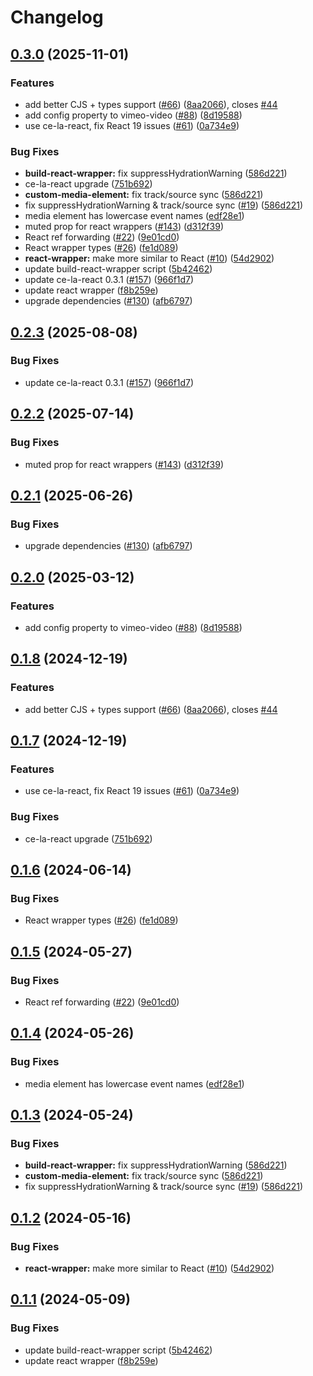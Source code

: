 # Changelog

## [0.3.0](https://github.com/Hawthorne001/media-elements/compare/build-react-wrapper-v0.2.3...build-react-wrapper@0.3.0) (2025-11-01)


### Features

* add better CJS + types support ([#66](https://github.com/Hawthorne001/media-elements/issues/66)) ([8aa2066](https://github.com/Hawthorne001/media-elements/commit/8aa20660faea741a264076a1464182ca283a8682)), closes [#44](https://github.com/Hawthorne001/media-elements/issues/44)
* add config property to vimeo-video ([#88](https://github.com/Hawthorne001/media-elements/issues/88)) ([8d19588](https://github.com/Hawthorne001/media-elements/commit/8d19588702072a710f4c27f5eaf1d8df1e1a22f2))
* use ce-la-react, fix React 19 issues ([#61](https://github.com/Hawthorne001/media-elements/issues/61)) ([0a734e9](https://github.com/Hawthorne001/media-elements/commit/0a734e94149172bfd3019cf03ac3a3e74f395ac1))


### Bug Fixes

* **build-react-wrapper:** fix suppressHydrationWarning ([586d221](https://github.com/Hawthorne001/media-elements/commit/586d22106c3618769c753914f84b933b6b92c70f))
* ce-la-react upgrade ([751b692](https://github.com/Hawthorne001/media-elements/commit/751b692a351027c3849f08feee7a478c3656ec27))
* **custom-media-element:** fix track/source sync ([586d221](https://github.com/Hawthorne001/media-elements/commit/586d22106c3618769c753914f84b933b6b92c70f))
* fix suppressHydrationWarning & track/source sync ([#19](https://github.com/Hawthorne001/media-elements/issues/19)) ([586d221](https://github.com/Hawthorne001/media-elements/commit/586d22106c3618769c753914f84b933b6b92c70f))
* media element has lowercase event names ([edf28e1](https://github.com/Hawthorne001/media-elements/commit/edf28e1a82ca19f961c5138d2302300ae3e0a6dc))
* muted prop for react wrappers ([#143](https://github.com/Hawthorne001/media-elements/issues/143)) ([d312f39](https://github.com/Hawthorne001/media-elements/commit/d312f392a40602312f197fb793a7a8d41b7afa61))
* React ref forwarding ([#22](https://github.com/Hawthorne001/media-elements/issues/22)) ([9e01cd0](https://github.com/Hawthorne001/media-elements/commit/9e01cd04f9e914d6a59c84abbebbac7296418d1e))
* React wrapper types ([#26](https://github.com/Hawthorne001/media-elements/issues/26)) ([fe1d089](https://github.com/Hawthorne001/media-elements/commit/fe1d089816fcc49e9d37f37a2fa030b5fa2e4bef))
* **react-wrapper:** make more similar to React ([#10](https://github.com/Hawthorne001/media-elements/issues/10)) ([54d2902](https://github.com/Hawthorne001/media-elements/commit/54d2902c71b5c5a6530de81be6b65109825c7d1b))
* update build-react-wrapper script ([5b42462](https://github.com/Hawthorne001/media-elements/commit/5b42462794192a19b730e7aaabba5646300f0a05))
* update ce-la-react 0.3.1 ([#157](https://github.com/Hawthorne001/media-elements/issues/157)) ([966f1d7](https://github.com/Hawthorne001/media-elements/commit/966f1d7d689f57b8aeea42d63467d22b390efb4e))
* update react wrapper ([f8b259e](https://github.com/Hawthorne001/media-elements/commit/f8b259e5649ebb7f2be6c2bf739711574a22d9ec))
* upgrade dependencies ([#130](https://github.com/Hawthorne001/media-elements/issues/130)) ([afb6797](https://github.com/Hawthorne001/media-elements/commit/afb6797342db3be3d173957d44df49fd26ffafc5))

## [0.2.3](https://github.com/muxinc/media-elements/compare/build-react-wrapper@0.2.2...build-react-wrapper@0.2.3) (2025-08-08)


### Bug Fixes

* update ce-la-react 0.3.1 ([#157](https://github.com/muxinc/media-elements/issues/157)) ([966f1d7](https://github.com/muxinc/media-elements/commit/966f1d7d689f57b8aeea42d63467d22b390efb4e))

## [0.2.2](https://github.com/muxinc/media-elements/compare/build-react-wrapper@0.2.1...build-react-wrapper@0.2.2) (2025-07-14)


### Bug Fixes

* muted prop for react wrappers ([#143](https://github.com/muxinc/media-elements/issues/143)) ([d312f39](https://github.com/muxinc/media-elements/commit/d312f392a40602312f197fb793a7a8d41b7afa61))

## [0.2.1](https://github.com/muxinc/media-elements/compare/build-react-wrapper@0.2.0...build-react-wrapper@0.2.1) (2025-06-26)


### Bug Fixes

* upgrade dependencies ([#130](https://github.com/muxinc/media-elements/issues/130)) ([afb6797](https://github.com/muxinc/media-elements/commit/afb6797342db3be3d173957d44df49fd26ffafc5))

## [0.2.0](https://github.com/muxinc/media-elements/compare/build-react-wrapper@0.1.8...build-react-wrapper@0.2.0) (2025-03-12)


### Features

* add config property to vimeo-video ([#88](https://github.com/muxinc/media-elements/issues/88)) ([8d19588](https://github.com/muxinc/media-elements/commit/8d19588702072a710f4c27f5eaf1d8df1e1a22f2))

## [0.1.8](https://github.com/muxinc/media-elements/compare/build-react-wrapper@0.1.7...build-react-wrapper@0.1.8) (2024-12-19)


### Features

* add better CJS + types support ([#66](https://github.com/muxinc/media-elements/issues/66)) ([8aa2066](https://github.com/muxinc/media-elements/commit/8aa20660faea741a264076a1464182ca283a8682)), closes [#44](https://github.com/muxinc/media-elements/issues/44)

## [0.1.7](https://github.com/muxinc/media-elements/compare/build-react-wrapper@0.1.6...build-react-wrapper@0.1.7) (2024-12-19)


### Features

* use ce-la-react, fix React 19 issues ([#61](https://github.com/muxinc/media-elements/issues/61)) ([0a734e9](https://github.com/muxinc/media-elements/commit/0a734e94149172bfd3019cf03ac3a3e74f395ac1))


### Bug Fixes

* ce-la-react upgrade ([751b692](https://github.com/muxinc/media-elements/commit/751b692a351027c3849f08feee7a478c3656ec27))

## [0.1.6](https://github.com/muxinc/media-elements/compare/build-react-wrapper@0.1.5...build-react-wrapper@0.1.6) (2024-06-14)


### Bug Fixes

* React wrapper types ([#26](https://github.com/muxinc/media-elements/issues/26)) ([fe1d089](https://github.com/muxinc/media-elements/commit/fe1d089816fcc49e9d37f37a2fa030b5fa2e4bef))

## [0.1.5](https://github.com/muxinc/media-elements/compare/build-react-wrapper@0.1.4...build-react-wrapper@0.1.5) (2024-05-27)


### Bug Fixes

* React ref forwarding ([#22](https://github.com/muxinc/media-elements/issues/22)) ([9e01cd0](https://github.com/muxinc/media-elements/commit/9e01cd04f9e914d6a59c84abbebbac7296418d1e))

## [0.1.4](https://github.com/muxinc/media-elements/compare/build-react-wrapper@0.1.3...build-react-wrapper@0.1.4) (2024-05-26)


### Bug Fixes

* media element has lowercase event names ([edf28e1](https://github.com/muxinc/media-elements/commit/edf28e1a82ca19f961c5138d2302300ae3e0a6dc))

## [0.1.3](https://github.com/muxinc/media-elements/compare/build-react-wrapper@0.1.2...build-react-wrapper@0.1.3) (2024-05-24)


### Bug Fixes

* **build-react-wrapper:** fix suppressHydrationWarning ([586d221](https://github.com/muxinc/media-elements/commit/586d22106c3618769c753914f84b933b6b92c70f))
* **custom-media-element:** fix track/source sync ([586d221](https://github.com/muxinc/media-elements/commit/586d22106c3618769c753914f84b933b6b92c70f))
* fix suppressHydrationWarning & track/source sync ([#19](https://github.com/muxinc/media-elements/issues/19)) ([586d221](https://github.com/muxinc/media-elements/commit/586d22106c3618769c753914f84b933b6b92c70f))

## [0.1.2](https://github.com/muxinc/media-elements/compare/build-react-wrapper@0.1.1...build-react-wrapper@0.1.2) (2024-05-16)


### Bug Fixes

* **react-wrapper:** make more similar to React ([#10](https://github.com/muxinc/media-elements/issues/10)) ([54d2902](https://github.com/muxinc/media-elements/commit/54d2902c71b5c5a6530de81be6b65109825c7d1b))

## [0.1.1](https://github.com/muxinc/media-elements/compare/build-react-wrapper-v0.1.0...build-react-wrapper@0.1.1) (2024-05-09)


### Bug Fixes

* update build-react-wrapper script ([5b42462](https://github.com/muxinc/media-elements/commit/5b42462794192a19b730e7aaabba5646300f0a05))
* update react wrapper ([f8b259e](https://github.com/muxinc/media-elements/commit/f8b259e5649ebb7f2be6c2bf739711574a22d9ec))
